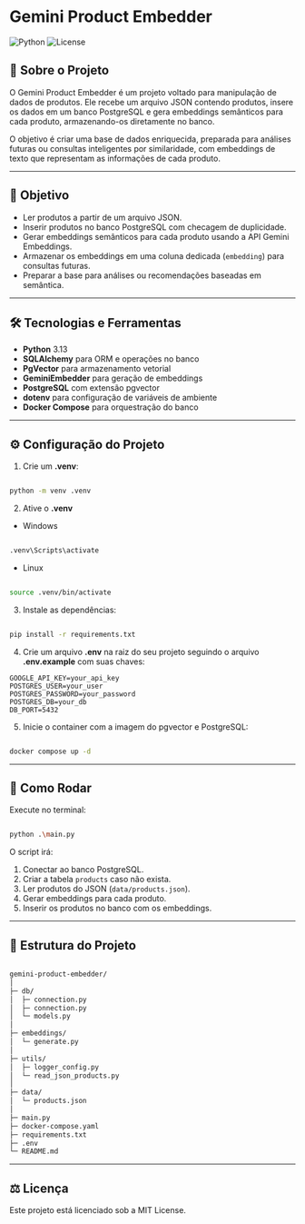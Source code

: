 # Gemini Product Embedder
![Python](https://img.shields.io/badge/python-3.13-blue)
![License](https://img.shields.io/badge/license-MIT-lightgrey)

## 🔹 Sobre o Projeto

O Gemini Product Embedder é um projeto voltado para manipulação de dados de produtos. Ele recebe um arquivo JSON contendo produtos, insere os dados em um banco PostgreSQL e gera embeddings semânticos para cada produto, armazenando-os diretamente no banco.

O objetivo é criar uma base de dados enriquecida, preparada para análises futuras ou consultas inteligentes por similaridade, com embeddings de texto que representam as informações de cada produto.

---

## 🎯 Objetivo

- Ler produtos a partir de um arquivo JSON.
- Inserir produtos no banco PostgreSQL com checagem de duplicidade.
- Gerar embeddings semânticos para cada produto usando a API Gemini Embeddings.
- Armazenar os embeddings em uma coluna dedicada (`embedding`) para consultas futuras.
- Preparar a base para análises ou recomendações baseadas em semântica.

---

## 🛠 Tecnologias e Ferramentas

- **Python** 3.13
- **SQLAlchemy** para ORM e operações no banco
- **PgVector** para armazenamento vetorial
- **GeminiEmbedder** para geração de embeddings
- **PostgreSQL** com extensão pgvector
- **dotenv** para configuração de variáveis de ambiente
- **Docker Compose** para orquestração do banco

---

## ⚙️ Configuração do Projeto

1. Crie um **.venv**:
```bash

python -m venv .venv
```

2. Ative o **.venv**
- Windows
```bash

.venv\Scripts\activate
```
- Linux
```bash

source .venv/bin/activate
```

3. Instale as dependências:
```bash

pip install -r requirements.txt
```

4. Crie um arquivo **.env** na raiz do seu projeto seguindo o arquivo **.env.example** com suas chaves:

```
GOOGLE_API_KEY=your_api_key
POSTGRES_USER=your_user
POSTGRES_PASSWORD=your_password
POSTGRES_DB=your_db
DB_PORT=5432
```

5. Inicie o container com a imagem do pgvector e PostgreSQL:

```bash

docker compose up -d
```

---

## 🚀 Como Rodar

Execute no terminal:

```bash

python .\main.py
```

O script irá:

1. Conectar ao banco PostgreSQL.
2. Criar a tabela `products` caso não exista.
3. Ler produtos do JSON (`data/products.json`).
4. Gerar embeddings para cada produto.
5. Inserir os produtos no banco com os embeddings.


---

## 📝 Estrutura do Projeto

```bash

gemini-product-embedder/
│
├─ db/
│  ├─ connection.py
│  ├─ connection.py
│  └─ models.py
│
├─ embeddings/
│  └─ generate.py
│
├─ utils/
│  ├─ logger_config.py
│  └─ read_json_products.py
│
├─ data/
│  └─ products.json
│
├─ main.py
├─ docker-compose.yaml
├─ requirements.txt
├─ .env
└─ README.md

```

---

## ⚖️ Licença

Este projeto está licenciado sob a MIT License.
